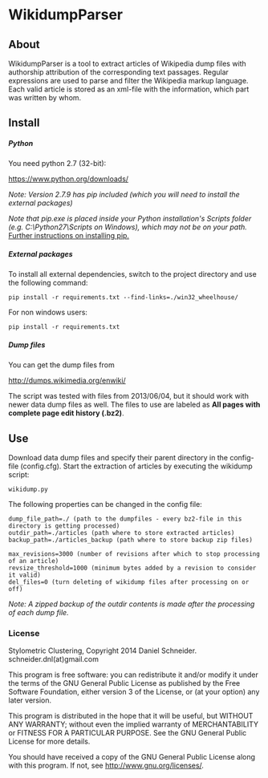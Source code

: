 WikidumpParser
=============
## About
WikidumpParser is a tool to extract articles of Wikipedia dump files with authorship attribution of the corresponding text passages. Regular expressions are used to parse and filter the Wikipedia markup language. Each valid article is stored as an xml-file with the information, which part was written by whom. 

## Install
##### Python
You need python 2.7 (32-bit):

https://www.python.org/downloads/

_Note: Version 2.7.9 has pip included (which you will need to install the external packages)_

_Note that pip.exe is placed inside your Python installation's Scripts folder (e.g. C:\Python27\Scripts on Windows), which may not be on your path._ [Further instructions on installing pip.](https://pip.pypa.io/en/latest/installing.html)

##### External packages
To install all external dependencies, switch to the project directory and use the following command:

    pip install -r requirements.txt --find-links=./win32_wheelhouse/

For non windows users:

    pip install -r requirements.txt

##### Dump files
You can get the dump files from 

http://dumps.wikimedia.org/enwiki/

The script was tested with files from 2013/06/04, but it should work with newer data dump files as well. The files to use are labeled as **All pages with complete page edit history (.bz2)**.

## Use
Download data dump files and specify their parent directory in the config-file (config.cfg). Start the extraction of articles by executing the wikidump script:

    wikidump.py
	
The following properties can be changed in the config file:
    
    dump_file_path=./ (path to the dumpfiles - every bz2-file in this directory is getting processed)
    outdir_path=./articles (path where to store extracted articles)
    backup_path=./articles_backup (path where to store backup zip files)

    max_revisions=3000 (number of revisions after which to stop processing of an article)
    revsize_threshold=1000 (minimum bytes added by a revision to consider it valid)
    del_files=0 (turn deleting of wikidump files after processing on or off)
	
_Note: A zipped backup of the outdir contents is made after the processing of each dump file._

### License
Stylometric Clustering, Copyright 2014 Daniel Schneider.
schneider.dnl(at)gmail.com

This program is free software: you can redistribute it and/or modify
it under the terms of the GNU General Public License as published by
the Free Software Foundation, either version 3 of the License, or
(at your option) any later version.

This program is distributed in the hope that it will be useful,
but WITHOUT ANY WARRANTY; without even the implied warranty of
MERCHANTABILITY or FITNESS FOR A PARTICULAR PURPOSE.  See the
GNU General Public License for more details.

You should have received a copy of the GNU General Public License
along with this program.  If not, see <http://www.gnu.org/licenses/>.
